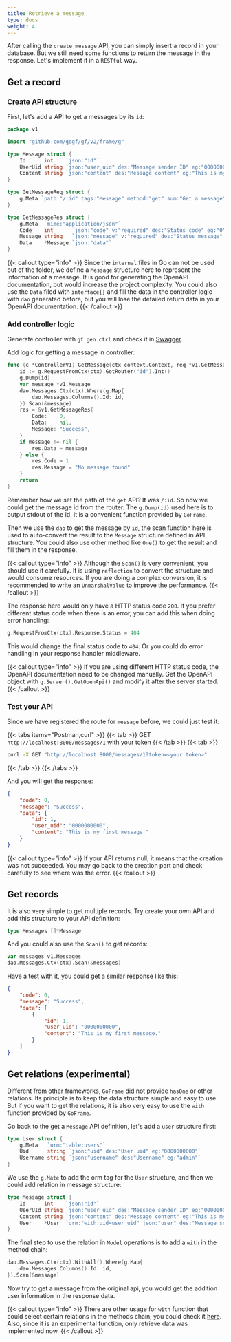 ```yaml
---
title: Retrieve a message
type: docs
weight: 4
---
```


After calling the `create message` API, you can simply insert a record in your database. But we still need some functions to return the message in the response. Let's implement it in a `RESTful` way.

## Get a record

### Create API structure

First, let's add a API to get a messages by its `id`:

```go {filename="api/message/v1/show.go"}
package v1

import "github.com/gogf/gf/v2/frame/g"

type Message struct {
	Id      int    `json:"id"`
	UserUid string `json:"user_uid" des:"Message sender ID" eg:"0000000000"`
	Content string `json:"content" des:"Message content" eg:"This is my first message."`
}

type GetMessageReq struct {
	g.Meta `path:"/:id" tags:"Message" method:"get" sum:"Get a message"`
}

type GetMessageRes struct {
	g.Meta  `mime:"application/json"`
	Code    int      `json:"code" v:"required" des:"Status code" eg:"0"`
	Message string   `json:"message" v:"required" des:"Status message" eg:"Success"`
	Data    *Message `json:"data"`
}
```

{{< callout type="info" >}}
Since the `internal` files in Go can not be used out of the folder, we define a `Message` structure here to represent the information of a message. It is good for generating the OpenAPI documentation, but would increase the project complexity. You could also use the `Data` filed with `interface{}` and fill the data in the controller logic with `dao` generated before, but you will lose the detailed return data in your OpenAPI documentation.
{{< /callout >}}

### Add controller logic

Generate controller with `gf gen ctrl` and check it in [Swagger](http://localhost:8000/swagger#tag/Message/paths/~1messages~1:id/get).

Add logic for getting a message in controller:
```go {filename="internal\controller\message\message_v1_get_message.go"}
func (c *ControllerV1) GetMessage(ctx context.Context, req *v1.GetMessageReq) (res *v1.GetMessageRes, err error) {
	id := g.RequestFromCtx(ctx).GetRouter("id").Int()
	g.Dump(id)
	var message *v1.Message
	dao.Messages.Ctx(ctx).Where(g.Map{
		dao.Messages.Columns().Id: id,
	}).Scan(&message)
	res = &v1.GetMessageRes{
		Code:    0,
		Data:    nil,
		Message: "Success",
	}
	if message != nil {
		res.Data = message
	} else {
		res.Code = 1
		res.Message = "No message found"
	}
	return
}
```

Remember how we set the path of the `get` API? It was `/:id`. So now we could get the message id from the router. The `g.Dump(id)` used here is to output stdout of the id, it is a convenient function provided by `GoFrame`.

Then we use the `dao` to get the message by `id`, the scan function here is used to auto-convert the result to the `Message` structure defined in API structure. You could also use other method like `One()` to get the result and fill them in the response.

{{< callout type="info" >}}
Although the `Scan()` is very convenient, you should use it carefully. It is using `reflection` to convert the structure and would consume resources. If you are doing a complex conversion, it is recommended to write an [`UnmarshalValue`](https://goframe.org/pages/viewpage.action?pageId=1114226) to improve the performance.
{{< /callout >}}

The response here would only have a HTTP status code `200`. If you prefer different status code when there is an error, you can add this when doing error handling:

```go
g.RequestFromCtx(ctx).Response.Status = 404
```

This would change the final status code to `404`. Or you could do error handling in your response handler middleware.

{{< callout type="info" >}}
If you are using different HTTP status code, the OpenAPI documentation need to be changed manually. Get the OpenAPI object with `g.Server().GetOpenApi()` and modify it after the server started.
{{< /callout >}}

### Test your API

Since we have registered the route for `message` before, we could just test it:

{{< tabs items="Postman,curl" >}}
{{< tab >}}
GET `http://localhost:8000/messages/1` with your token
{{< /tab >}}
{{< tab >}}
```bash
curl -X GET "http://localhost:8000/messages/1?token=<your token>"
```
{{< /tab >}}
{{< /tabs >}}

And you will get the response:

```json
{
    "code": 0,
    "message": "Success",
    "data": {
        "id": 1,
        "user_uid": "0000000000",
        "content": "This is my first message."
    }
}
```

{{< callout type="info" >}}
If your API returns null, it means that the creation was not succeeded. You may go back to the creation part and check carefully to see where was the error.
{{< /callout >}}

## Get records

It is also very simple to get multiple records. Try create your own API and add this structure to your API definition:

```go
type Messages []*Message
```

And you could also use the `Scan()` to get records:

```go
var messages v1.Messages
dao.Messages.Ctx(ctx).Scan(&messages)
```

Have a test with it, you could get a similar response like this:

```json
{
    "code": 0,
    "message": "Success",
    "data": [
        {
            "id": 1,
            "user_uid": "0000000000",
            "content": "This is my first message."
        }
    ]
}
```

## Get relations (experimental)

Different from other frameworks, `GoFrame` did not provide `hasOne` or other relations. Its principle is to keep the data structure simple and easy to use. But if you want to get the relations, it is also very easy to use the `with` function provided by `GoFrame`.

Go back to the get a `Message` API definition, let's add a `user` structure first:

```go {filename="api/message/v1/show.go"}
type User struct {
	g.Meta   `orm:"table:users"`
	Uid      string `json:"uid" des:"User uid" eg:"0000000000"`
	Username string `json:"username" des:"Username" eg:"admin"`
}
```

We use the `g.Mate` to add the orm tag for the `User` structure, and then we could add relation in message structure:

```go {filename="api/message/v1/show.go"}
type Message struct {
	Id      int    `json:"id"`
	UserUId string `json:"user_uid" des:"Message sender ID" eg:"0000000000"`
	Content string `json:"content" des:"Message content" eg:"This is my first message."`
	User    *User  `orm:"with:uid=user_uid" json:"user" des:"Message sender"`
}
```

The final step to use the relation in `Model` operations is to add a `with` in the method chain:

```go {filename="internal/controller/message/message_v1_get_message.go"}
dao.Messages.Ctx(ctx).WithAll().Where(g.Map{
	dao.Messages.Columns().Id: id,
}).Scan(&message)
```

Now try to get a message from the original api, you would get the addition user information in the response data.

{{< callout type="info" >}}
There are other usage for `with` function that could select certain relations in the methods chain, you could check it [here](https://goframe.org/pages/viewpage.action?pageId=7297190). Also, since it is an experimental function, only retrieve data was implemented now.
{{< /callout >}}
